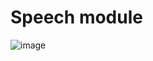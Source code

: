 # Speech module
![image](https://github.com/ReinouddeLange/TEC-1G/assets/6297024/ca78b06a-12d8-43f1-9dc2-a5d37cac1692)
